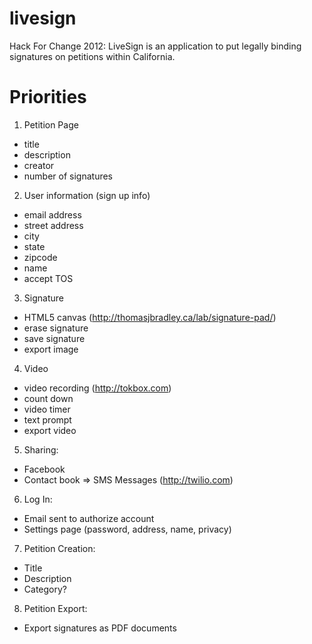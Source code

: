livesign
========

Hack For Change 2012: LiveSign is an application to put legally binding signatures on petitions within California.

Priorities
========

1) Petition Page
- title
- description
- creator
- number of signatures

2) User information (sign up info)
- email address
- street address
- city
- state
- zipcode
- name
- accept TOS

3) Signature
- HTML5 canvas (http://thomasjbradley.ca/lab/signature-pad/)
- erase signature
- save signature
- export image

4) Video
- video recording (http://tokbox.com)
- count down
- video timer
- text prompt
- export video

5) Sharing:
- Facebook
- Contact book => SMS Messages (http://twilio.com)

6) Log In:
- Email sent to authorize account
- Settings page (password, address, name, privacy)

7) Petition Creation:
- Title
- Description
- Category?

8) Petition Export:
- Export signatures as PDF documents